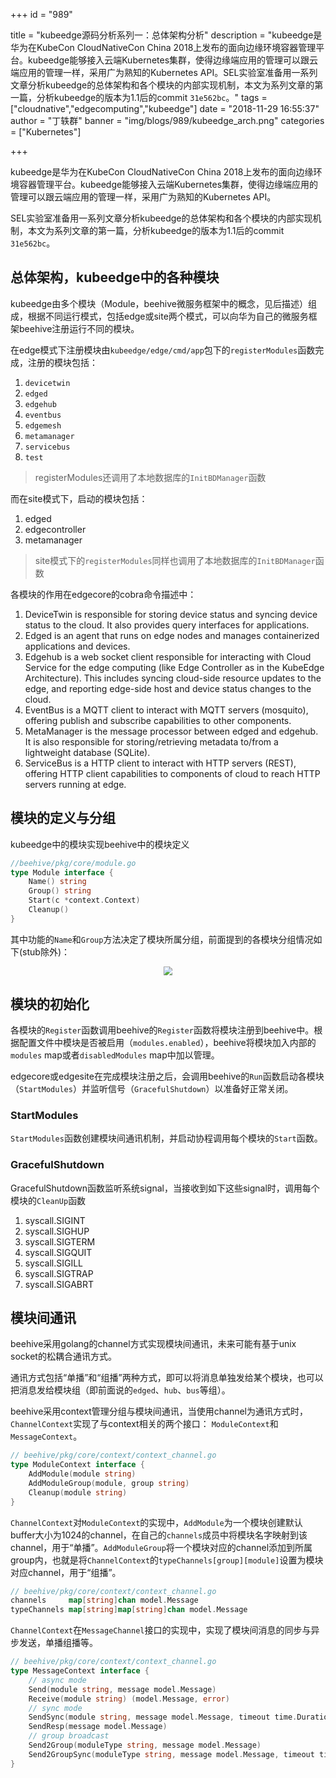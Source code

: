 +++
id = "989"

title = "kubeedge源码分析系列一：总体架构分析"
description = "kubeedge是华为在KubeCon CloudNativeCon China 2018上发布的面向边缘环境容器管理平台。kubeedge能够接入云端Kubernetes集群，使得边缘端应用的管理可以跟云端应用的管理一样，采用广为熟知的Kubernetes API。SEL实验室准备用一系列文章分析kubeedge的总体架构和各个模块的内部实现机制，本文为系列文章的第一篇，分析kubeedge的版本为1.1后的commit `31e562bc`。"
tags = ["cloudnative","edgecomputing","kubeedge"]
date = "2018-11-29 16:55:37"
author = "丁轶群"
banner = "img/blogs/989/kubeedge_arch.png"
categories = ["Kubernetes"]

+++

kubeedge是华为在KubeCon CloudNativeCon China 2018上发布的面向边缘环境容器管理平台。kubeedge能够接入云端Kubernetes集群，使得边缘端应用的管理可以跟云端应用的管理一样，采用广为熟知的Kubernetes API。 

SEL实验室准备用一系列文章分析kubeedge的总体架构和各个模块的内部实现机制，本文为系列文章的第一篇，分析kubeedge的版本为1.1后的commit `31e562bc`。

总体架构，kubeedge中的各种模块
-------------------

kubeedge由多个模块（Module，beehive微服务框架中的概念，见后描述）组成，根据不同运行模式，包括edge或site两个模式，可以向华为自己的微服务框架beehive注册运行不同的模块。 

在edge模式下注册模块由`kubeedge/edge/cmd/app`包下的`registerModules`函数完成，注册的模块包括：

1.  `devicetwin`
2.  `edged`
3.  `edgehub`
4.  `eventbus`
5.  `edgemesh`
6.  `metamanager`
7.  `servicebus`
8.  `test`

> registerModules还调用了本地数据库的`InitBDManager`函数

而在site模式下，启动的模块包括：

1.  edged
2.  edgecontroller
3.  metamanager

> site模式下的`registerModules`同样也调用了本地数据库的`InitBDManager`函数

各模块的作用在edgecore的cobra命令描述中：

1.  DeviceTwin is responsible for storing device status and syncing device status to the cloud. It also provides query interfaces for applications.
2.  Edged is an agent that runs on edge nodes and manages containerized applications and devices.
3.  Edgehub is a web socket client responsible for interacting with Cloud Service for the edge computing (like Edge Controller as in the KubeEdge Architecture). This includes syncing cloud-side resource updates to the edge, and reporting edge-side host and device status changes to the cloud.
4.  EventBus is a MQTT client to interact with MQTT servers (mosquito), offering publish and subscribe capabilities to other components.
5.  MetaManager is the message processor between edged and edgehub. It is also responsible for storing/retrieving metadata to/from a lightweight database (SQLite).
6.  ServiceBus is a HTTP client to interact with HTTP servers (REST), offering HTTP client capabilities to components of cloud to reach HTTP servers running at edge.

模块的定义与分组
--------

kubeedge中的模块实现beehive中的模块定义

```go
//beehive/pkg/core/module.go
type Module interface {
    Name() string
    Group() string
    Start(c *context.Context)
    Cleanup()
}
```


其中功能的`Name`和`Group`方法决定了模块所属分组，前面提到的各模块分组情况如下(stub除外)：

<center>
<img src="https://res.cloudinary.com/rachel725/image/upload/v1605790473/sel/43181605790418_.pic_qgbgqa.png" style="zoom:90%;" />
</center>

模块的初始化
------

各模块的`Register`函数调用beehive的`Register`函数将模块注册到beehive中。根据配置文件中模块是否被启用（`modules.enabled`），beehive将模块加入内部的`modules` map或者`disabledModules` map中加以管理。 

edgecore或edgesite在完成模块注册之后，会调用beehive的`Run`函数启动各模块（`StartModules`）并监听信号（`GracefulShutdown`）以准备好正常关闭。

### StartModules

`StartModules`函数创建模块间通讯机制，并启动协程调用每个模块的`Start`函数。

### GracefulShutdown

GracefulShutdown函数监听系统signal，当接收到如下这些signal时，调用每个模块的`CleanUp`函数

1.  syscall.SIGINT
2.  syscall.SIGHUP
3.  syscall.SIGTERM
4.  syscall.SIGQUIT
5.  syscall.SIGILL
6.  syscall.SIGTRAP
7.  syscall.SIGABRT

模块间通讯
-----

beehive采用golang的channel方式实现模块间通讯，未来可能有基于unix socket的松耦合通讯方式。  

通讯方式包括“单播”和“组播”两种方式，即可以将消息单独发给某个模块，也可以把消息发给模块组（即前面说的`edged`、`hub`、`bus`等组）。 

beehive采用context管理分组与模块间通讯，当使用channel为通讯方式时，`ChannelContext`实现了与context相关的两个接口： `ModuleContext`和`MessageContext`。

```go
// beehive/pkg/core/context/context_channel.go
type ModuleContext interface {
    AddModule(module string)
    AddModuleGroup(module, group string)
    Cleanup(module string)
}
```


`ChannelContext`对`ModuleContext`的实现中，`AddModule`为一个模块创建默认buffer大小为1024的channel，在自己的`channels`成员中将模块名字映射到该channel，用于“单播”。`AddModuleGroup`将一个模块对应的channel添加到所属group内，也就是将`ChannelContext`的`typeChannels[group][module]`设置为模块对应channel，用于“组播”。

```go
// beehive/pkg/core/context/context_channel.go
channels     map[string]chan model.Message
typeChannels map[string]map[string]chan model.Message
```

`ChannelContext`在`MessageChannel`接口的实现中，实现了模块间消息的同步与异步发送，单播组播等。

```go
// beehive/pkg/core/context/context_channel.go
type MessageContext interface {
    // async mode
    Send(module string, message model.Message)
    Receive(module string) (model.Message, error)
    // sync mode
    SendSync(module string, message model.Message, timeout time.Duration) (model.Message, error)
    SendResp(message model.Message)
    // group broadcast
    Send2Group(moduleType string, message model.Message)
    Send2GroupSync(moduleType string, message model.Message, timeout time.Duration) error
}
```

